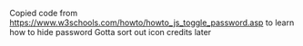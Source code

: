 Copied code from https://www.w3schools.com/howto/howto_js_toggle_password.asp to learn how to hide password
Gotta sort out icon credits later